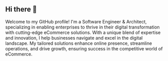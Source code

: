 ## Hi there 👋

Welcome to my GitHub profile! I'm a Software Engineer & Architect, specializing in enabling enterprises to thrive in their digital transformation with cutting-edge eCommerce solutions. With a unique blend of expertise and innovation, I help businesses navigate and excel in the digital landscape. My tailored solutions enhance online presence, streamline operations, and drive growth, ensuring success in the competitive world of eCommerce.
